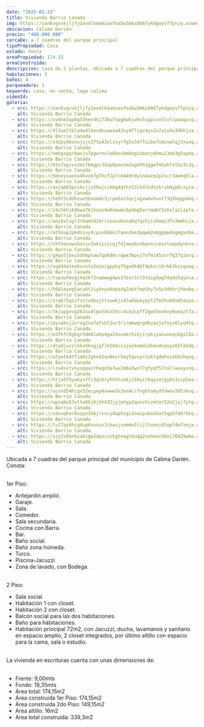 ```yaml
---
date: "2025-01-23"
title: Vivienda Barrio Canada
img: https://oan6vgvvkjljfy2evmlk4amzavfoa5w3mksb667ykdgwyv77pnjq.arweave.net/cBvqmrVSVpLjRKsWrgGZBUrgdttipB97-FDNbFf_e1M
ubicacion: Calima Darién
precio: "480.000.000"
cercaDe: a 7 cuadras del parque principal
tipoPropiedad: Casa
estado: Venta
areaPropiedad: 174.15
areaConstruida:
descripcion: Casa de 2 plantas. Ubicada a 7 cuadras del parque principal del municipio de Calima Darién.
habitaciones: 3
baños: 4
parqueadero: 1
keywords: casa, en venta, lago calima
videoId: 
galeria:
  - src: https://oan6vgvvkjljfy2evmlk4amzavfoa5w3mksb667ykdgwyv77pnjq.arweave.net/cBvqmrVSVpLjRKsWrgGZBUrgdttipB97-FDNbFf_e1M
    alt: Vivienda Barrio Canada
  - src: https://ovdnm3up6g55kev4kj73bu7vpgkwbjwhv5cppivo5lvlcpoagzvq.arweave.net/dUbWbo_xu9USvFJ_sNP1eZVgpsevRPeirurqsT3ANms
    alt: Vivienda Barrio Canada
  - src: https://4l3aeltbla4w4lkevdnuwaoa43xy4fliqv4yx2o7aio4u3dkhjza.arweave.net/4vYCLmFYOW4tRKjbSwHA5u-OFWiFeYvp3wIdymxqOnI
    alt: Vivienda Barrio Canada
  - src: https://s42py46snujsjs37tp43olzvyrfg5v347fuibe7ndznwlqj3xyxq.arweave.net/lzT8c9JtEyTLf5v5ty81xEpu13z5aICT7R5bZcE7vi8
    alt: Vivienda Barrio Canada
  - src: https://omhgspprbwvjs7pgwrnvlo6bsukm6eginbonj6hmu23o63g5xpnq.arweave.net/cw5pPfENqpl95rRbVbvBlRTPEMhoXNT47Ka272zdu9s
    alt: Vivienda Barrio Canada
  - src: https://k5s7aycvvzmifbmgpc3dup6paosm2ogehh2ggwf42whfxlhz3i3q.arweave.net/V2XwYFWuWIKFhni2Oj_PA6TNOMQ59GNYvNWOW6z52jc
    alt: Vivienda Barrio Canada
  - src: https://6mnxyuuonu4kvokfgfhzf2p7cm44drdyln4aze2p2scr3awnq5la.arweave.net/8xt8Uo5tOKq5RTFPkun_EznBxHhbeAyTT9SFHYLNh1Y
    alt: Vivienda Barrio Canada
  - src: https://axjqb65pzskcjju5hwjvikmg4qthz53i54lkdtzkrvbmyp6rxyia.arweave.net/BdMA-6_MlCSmnT2TVCmG5CZ892jvFqHPKo1CzD_RvhA
    alt: Vivienda Barrio Canada
  - src: https://he5t5cddhzue5boomdi3jrpm5uz3qcjxgvwmvhvnt73g5hqqpdoq.arweave.net/OTs-iGM-aE6FzmDRtMXs7TO4CTc1bMqerZ_2bp4QeN0
    alt: Vivienda Barrio Canada
  - src: https://z4chkhj6dkwa7bjkasv4e6nmumi6pdmg5orrmwbf3shsla2izpfa.arweave.net/zwR1HT4arA-FKgSrwnmsoxHnjYbroxZYJdyPJYNIy8o
    alt: Vivienda Barrio Canada
  - src: https://wnikvlxgl3r6am5424rrzuaoubnxa6qfqxhjizkmqs3fn3mmhija.arweave.net/s1CqruZe4-AzvNcjHNAOoFtwegWFzpRlTIS2Vu2MOhI
    alt: Vivienda Barrio Canada
  - src: https://at5nup2pmdnixy4cpsvbb6kz7aon2me3pqwm2obggqwdogmgxnha.arweave.net/BPraP09g2ovjgnyqEPlZ-BzdMJt8LM04JjQsNxmGu04
    alt: Vivienda Barrio Canada
  - src: https://chfnevxwvbsniv3aksivicqjfdjewsbcxhpnxccesnloepdynera.arweave.net/EcrSVvaoZNRXYFSRVAoJKNJLSCK53tuIRJNW4jx4aSI
    alt: Vivienda Barrio Canada
  - src: https://g4go5jbxu5dhmpxaw7qohdmcrqwe36pvj7vfmi45znr7q37qimrq.arweave.net/NwzupDenRnY-4Lfg442CjCxN-fVP6lYjnctj-G_wQyM
    alt: Vivienda Barrio Canada
  - src: https://oqd44atevbvvnto5mioigppby75gedk46f4pksrikrk63kzzqswq.arweave.net/dAfOAmSoa1bN3WIcgz3hx_piDVzxePVKKFRV7as5hK0
    alt: Vivienda Barrio Canada
  - src: https://tvpuwfmvgjhqtk72rwewwg4pv2tbsr3it5toig3wq74qdo5qyoca.arweave.net/nV9LFZUyTwmr-o2JaxuPrqYZR2ifZuQbdof5Abuww4Q
    alt: Vivienda Barrio Canada
  - src: https://h6dieyeg5acy6t2iybnyukdpa4g2aktfop5ky7w5x3dohrjhkubq.arweave.net/P4aCYIboBY9PSMBbiihvBw2gKmVz-qx-3b7G48UnVQM
    alt: Vivienda Barrio Canada
  - src: https://zrqk75qisfzvtxdbujttxuwkjz4lwddueypyt27m2hu4dvm5ausa.arweave.net/zGCv9giRc1ncYaJnO9LKTni7DHQmH4nr7NHpwdWdBSQ
    alt: Vivienda Barrio Canada
  - src: https://3kjupgvvg263su4lpwt4nz5hcc4ua2cpff2gwn5oxbvy6woqzt7a.arweave.net/2pNHmrU2vblTi32nxuenELlAaE8pdGs3rrhrj1nQzP4
    alt: Vivienda Barrio Canada
  - src: https://pycwksj2vrog2na7qfsbl2ur3rirmkwqrgd6zazjo7sys6lyo4tq.arweave.net/fgVlSTqsXG00H4FkFeqR3FEWKtCJh-yDKXfliXl4dyc
    alt: Vivienda Barrio Canada
  - src: https://m3fhfn5gbgrtdm6lahp4ga24sxaerhihjirpkiyasuneqcbgsl5a.arweave.net/Zspyt6YJozGzywHfwwNclcBInQdKIvUjAJUaSAgmkvo
    alt: Vivienda Barrio Canada
  - src: https://drydjvzzlkkx5kxgjgflh2k6cixjezkomdu2kev4nqsyo65fa5dq.arweave.net/HHA01zlalX6q5kmKs-leEi6SZU5g6aUSvGwlh3ulB0c
    alt: Vivienda Barrio Canada
  - src: https://w7ywtk4tfim4z2gke42av6kxr5ey5qvvyrzuklqdwhsso64zhqvq.arweave.net/t_Fpq5MqGczoyic0CvlXj0mOwrXEc0UuA7HlJ3uZPCs
    alt: Vivienda Barrio Canada
  - src: https://lzx4svtvnyxppazrhxqd3a7wv2m6a3wn77qfyqf57zallwvayvnq.arweave.net/Xm_JVnVuLveDMT3gPYP2rpngbs3_4FxAvf5AtdqgxVs
    alt: Vivienda Barrio Canada
  - src: https://htja5f5ywkyx7fz3qtbryhhhtcekjz5hyit6qysotgybs3zcp5ea.arweave.net/PNIOl7iysX-XO4TDHBznmIik56fCJ-hiTpmwGW8if0g
    alt: Vivienda Barrio Canada
  - src: https://ucnnd54hcgv52ecpep4vwww3s2en4crfvghtamydfdwov3d5zkvq.arweave.net/oJrR94cRq90QTyP5W1rblojeCiWpjzAzAyjs6ux9yqs
    alt: Vivienda Barrio Canada
  - src: https://wpvqbo53vtta6bj6jbh432jyjpnyp2qunzhizmtor52e2jxj7ytq.arweave.net/s-sAu7us5g8FPkhPzek4S9uH6hRuToyybo90TSbp_ic
    alt: Vivienda Barrio Canada
  - src: https://sdvuqher6uzpv3kbjrsvcydwphzgi3oaipubeo5at5qp5fabrbkq.arweave.net/kOtIHJH1MvrtQUxlUWB2efJkbcBD6BI7oJ9g_pQBiFU
    alt: Vivienda Barrio Canada
  - src: https://lv27qs6hcg4up6nusux3ikwujsommu5lijltxonjdtep74efzeja.arweave.net/XXX4S8cRuUf5tJUvtCrUTJzGU6tCVzu5qRzI__CFyRI
    alt: Vivienda Barrio Canada
  - src: https://szy3z6knbza6ige2dpocxzkgtewgtduqq2xohenv36oi76425wma.arweave.net/lnG8-U0OQeQYmhvcK-VGmSxpjpCGruORtd-cj_ua7Zg
    alt: Vivienda Barrio Canada 
---
```

Ubicada a 7 cuadras del parque principal del municipio de Calima Darién.
Consta: <br><br>
 
1er Piso: <br>

- Antejardin amplió.
- Garaje.
- Sala.
- Comedor.
- Sala secundaria.
- Cocina con Barra.
- Bar.
- Baño social.
- Baño zona húmeda.
- Turco.
- Piscina-Jacuzzi
- Zona de lavado, con Bodega. <br><br>
 
2 Piso: <br>
- Sala social.
- Habitación 1 con closet.
- Habitación 2 con closet.
- Balcón social para las dos habitaciones.
- Baño para habitaciones.
- Habitación principal 72m2, con Jacuzzi, ducha, lavamanos y sanitario en espacio amplio, 2 closet integrados, por último altillo con espacio para la cama, sala o estudio. <br><br>
 

La vivienda en escrituras cuenta con unas dimensiones de:<br><br>

- Frente: 9,00mts
- Fondo: 19,35mts
- Área total: 174,15m2
- Área construida 1er Piso: 174,15m2
- Área construida 2do Piso: 149,15m2
- Area altillo: 16m2
- Area total construida: 339,3m2 <br><br>